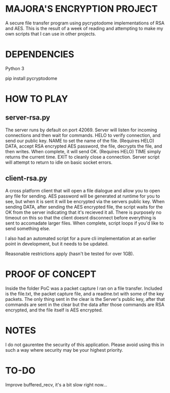 MAJORA'S ENCRYPTION PROJECT
===========================
A secure file transfer program using pycryptodome implementations of RSA and AES.
This is the result of a week of reading and attempting to make my own scripts that I can use in other projects.

DEPENDENCIES
============
Python 3

pip install pycryptodome

HOW TO PLAY
===========

server-rsa.py
-------------
The server runs by default on port 42069. Server will listen for incoming connections and then wait for commands.
HELO to verify connection, and send our public key.
NAME to set the name of the file. (Requires HELO)
DATA, accept RSA encrypted AES password, the file, decrypts the file, and then writes. When complete, it will send OK. (Requires HELO)
TIME simply returns the current time.
EXIT to cleanly close a connection.
Server script will attempt to return to idle on basic socket errors.

client-rsa.py
-------------
A cross platform client that will open a file dialogue and allow you to open any file for sending. AES password will be generated at runtime for you to see, but when it is sent it will be encrypted via the servers public key. When sending DATA, after sending the AES encrypted file, the script waits for the OK from the server indicating that it's recieved it all. There is purposely no timeout on this so that the client doesnt disconnect before everything is sent to accomadate larger files. When complete, script loops if you'd like to send something else.

I also had an automated script for a pure cli implementation at an earlier point in development, but it needs to be updated.

Reasonable restrictions apply (hasn't be tested for over 1GB).

PROOF OF CONCEPT
================
Inside the folder PoC was a packet capture I ran on a file transfer. Included is the file.txt, the packet capture file, and a readme.txt with some of the key packets. The only thing sent in the clear is the Server's public key, after that commands are sent in the clear but the data after those commands are RSA encrypted, and the file itself is AES encrypted.

NOTES
=====
I do not gaurentee the security of this application. Please avoid using this in such a way where security may be your highest priority.

TO-DO
=====
Improve buffered_recv, it's a bit slow right now...